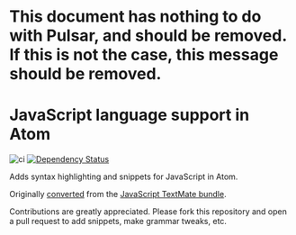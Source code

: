 # This document has nothing to do with Pulsar, and should be removed. If this is not the case, this message should be removed.

# JavaScript language support in Atom

![ci](https://github.com/atom/language-javascript/workflows/ci/badge.svg)
[![Dependency Status](https://david-dm.org/atom/language-javascript.svg)](https://david-dm.org/atom/language-javascript)

Adds syntax highlighting and snippets for JavaScript in Atom.

Originally [converted](http://flight-manual.atom.io/hacking-atom/sections/converting-from-textmate)
from the [JavaScript TextMate bundle](https://github.com/textmate/javascript.tmbundle).

Contributions are greatly appreciated. Please fork this repository and open a
pull request to add snippets, make grammar tweaks, etc.
